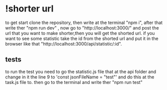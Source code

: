 # !shorter url
to get start clone the repository, then write at the terminal "npm i",
after that write ther "npm run dev" , now go to "http://localhost:3000/"
and post the url that you want to make shorter,then you will get the shorted url.
if you want to see some statistic take the id from the shorted url and put it in the browser
like that "http://localhost:3000/api/statistic/:id".

## tests
to run the test you need to go the statistic.js file that at the api folder and change in it the line 9 to 
'const jsonFileName = "test"' and do this at the task.js file to.
then go to the terminal and write ther "npm run test"